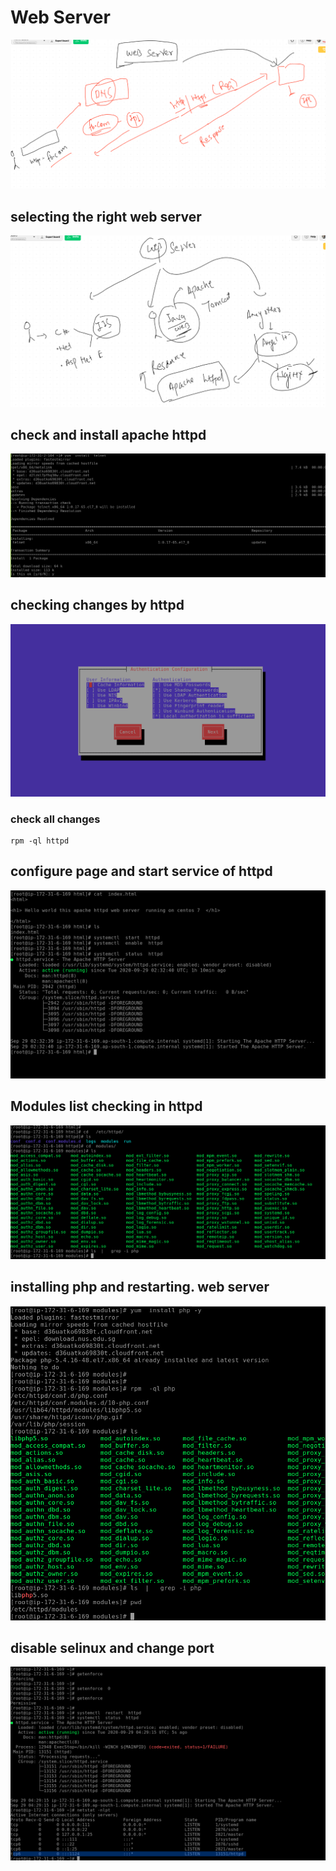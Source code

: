 # Web Server

<img src="web.png">

## selecting the right web server

<img src="selectweb.png">

## check and install apache httpd

<img src="install.png">

## checking changes by httpd

<img src="conf.png">

### check all changes

```
rpm -ql httpd

```

## configure page and start service of httpd

<img src="start.png">

## Modules list checking in httpd

<img src="modules.png">

## installing php and restarting. web server

<img src="php.png">

## disable selinux and change port 

<img src="selinuxd.png">
